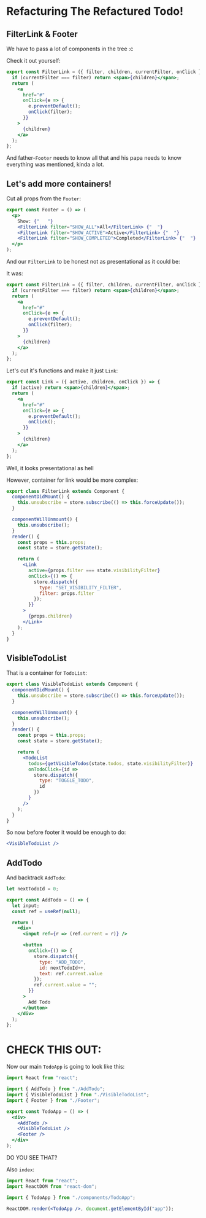 # Refacturing The Refactured Todo!

## FilterLink & Footer

We have to pass a lot of components in the tree :c

Check it out yourself:

```jsx
export const FilterLink = ({ filter, children, currentFilter, onClick }) => {
  if (currentFilter === filter) return <span>{children}</span>;
  return (
    <a
      href="#"
      onClick={e => {
        e.preventDefault();
        onClick(filter);
      }}
    >
      {children}
    </a>
  );
};
```

And father-`Footer` needs to know all that and his papa needs to know everything was mentioned, kinda a lot.

## Let's add more containers!

Cut all props from the `Footer`:

```jsx
export const Footer = () => (
  <p>
    Show: {"   "}
    <FilterLink filter="SHOW_ALL">All</FilterLink> {"  "}
    <FilterLink filter="SHOW_ACTIVE">Active</FilterLink> {"  "}
    <FilterLink filter="SHOW_COMPLETED">Completed</FilterLink> {"  "}
  </p>
);
```

And our `FilterLink` to be honest not as presentational as it could be:

It was:

```jsx
export const FilterLink = ({ filter, children, currentFilter, onClick }) => {
  if (currentFilter === filter) return <span>{children}</span>;
  return (
    <a
      href="#"
      onClick={e => {
        e.preventDefault();
        onClick(filter);
      }}
    >
      {children}
    </a>
  );
};
```

Let's cut it's functions and make it just `Link`:

```jsx
export const Link = ({ active, children, onClick }) => {
  if (active) return <span>{children}</span>;
  return (
    <a
      href="#"
      onClick={e => {
        e.preventDefault();
        onClick();
      }}
    >
      {children}
    </a>
  );
};
```

Well, it looks presentational as hell

However, container for link would be more complex:

```jsx
export class FilterLink extends Component {
  componentDidMount() {
    this.unsubscribe = store.subscribe(() => this.forceUpdate());
  }

  componentWillUnmount() {
    this.unsubscribe();
  }
  render() {
    const props = this.props;
    const state = store.getState();

    return (
      <Link
        active={props.filter === state.visibilityFilter}
        onClick={() => {
          store.dispatch({
            type: "SET_VISIBILITY_FILTER",
            filter: props.filter
          });
        }}
      >
        {props.children}
      </Link>
    );
  }
}
```

## VisibleTodoList

That is a container for `TodoList`:

```jsx
export class VisibleTodoList extends Component {
  componentDidMount() {
    this.unsubscribe = store.subscribe(() => this.forceUpdate());
  }

  componentWillUnmount() {
    this.unsubscribe();
  }
  render() {
    const props = this.props;
    const state = store.getState();

    return (
      <TodoList
        todos={getVisibleTodos(state.todos, state.visibilityFilter)}
        onTodoClick={id =>
          store.dispatch({
            type: "TOGGLE_TODO",
            id
          })
        }
      />
    );
  }
}
```

So now before footer it would be enough to do:

```jsx
<VisibleTodoList />
```

## AddTodo

And backtrack `AddTodo`:

```jsx
let nextTodoId = 0;

export const AddTodo = () => {
  let input;
  const ref = useRef(null);

  return (
    <div>
      <input ref={r => (ref.current = r)} />

      <button
        onClick={() => {
          store.dispatch({
            type: "ADD_TODO",
            id: nextTodoId++,
            text: ref.current.value
          });
          ref.current.value = "";
        }}
      >
        Add Todo
      </button>
    </div>
  );
};
```

# CHECK THIS OUT:

Now our main `TodoApp` is going to look like this:

```jsx
import React from "react";

import { AddTodo } from "./AddTodo";
import { VisibleTodoList } from "./VisibleTodoList";
import { Footer } from "./Footer";

export const TodoApp = () => (
  <div>
    <AddTodo />
    <VisibleTodoList />
    <Footer />
  </div>
);
```

DO YOU SEE THAT?

Also `index`:

```jsx
import React from "react";
import ReactDOM from "react-dom";

import { TodoApp } from "./components/TodoApp";

ReactDOM.render(<TodoApp />, document.getElementById("app"));
```
